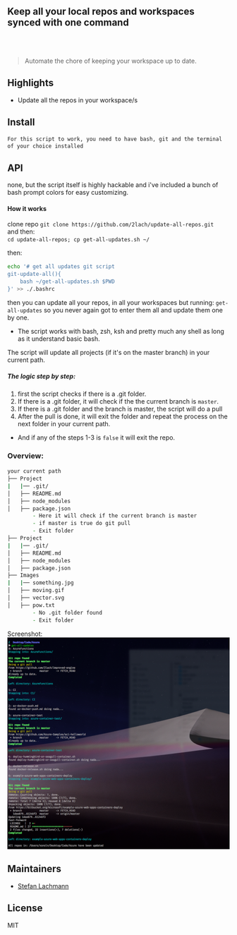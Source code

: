 <p align="center">
	<h2>Keep all your local repos and workspaces synced with one command</h2>
	<br>
	<br>
</p>

> Automate the chore of keeping your workspace up to date.

## Highlights

- Update all the repos in your workspace/s


## Install

```
For this script to work, you need to have bash, git and the terminal of your choice installed
```


## API

none, but the script itself is highly hackable and i've included a bunch of bash prompt colors for easy customizing.

#### How it works

clone repo
`git clone https://github.com/2lach/update-all-repos.git`  
 and then:  
`cd update-all-repos; cp get-all-updates.sh ~/`  

then:

```BASH
echo '# get all updates git script
git-update-all(){
	bash ~/get-all-updates.sh $PWD
}' >> ./.bashrc
```

then you can update all your repos, in all your workspaces but running:
`get-all-updates` so you never again got to enter them all and update them one by one.

* The script works with bash, zsh, ksh and pretty much any shell as long as it understand basic bash. 

The script will update all projects (if it's on the master branch) in your current path.


##### The logic step by step:
1) first the script checks if there is a .git folder.
2) If there is a .git folder, it will check if the the current branch is `master`.
3) If there is a .git folder and the branch is master, the script will do a pull
4) After the pull is done, it will exit the folder and repeat the process on the next folder in your current path.

* And if any of the steps 1-3 is `false` it will exit the repo.

### Overview:

```Zsh
your current path
├── Project
|	|── .git/
│   ├── README.md
│   ├── node_modules
│   ├── package.json
		- Here it will check if the current branch is master
		- if master is true do git pull
		- Exit folder
├── Project
|	|── .git/
│   ├── README.md
│   ├── node_modules
│   ├── package.json
├── Images
|	|── something.jpg
│   ├── moving.gif
│   ├── vector.svg
│   ├── pow.txt
		- No .git folder found
		- Exit folder
```
Screenshot:
![terminalshot of get all updates in action](https://raw.githubusercontent.com/2lach/update-all-repos/master/update-all-repos-screenshot.png)




## Maintainers

- [Stefan Lachmann](https://github.com/2lach)


## License

MIT
